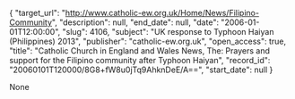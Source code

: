 {
  "target_url": "http://www.catholic-ew.org.uk/Home/News/Filipino-Community", 
  "description": null, 
  "end_date": null, 
  "date": "2006-01-01T12:00:00", 
  "slug": 4106, 
  "subject": "UK response to Typhoon Haiyan (Philippines) 2013", 
  "publisher": "catholic-ew.org.uk", 
  "open_access": true, 
  "title": "Catholic Church in England and Wales News, The: Prayers and support for the Filipino community after Typhoon Haiyan", 
  "record_id": "20060101T120000/8G8+fW8u0jTq9AhknDeE/A==", 
  "start_date": null
}

None